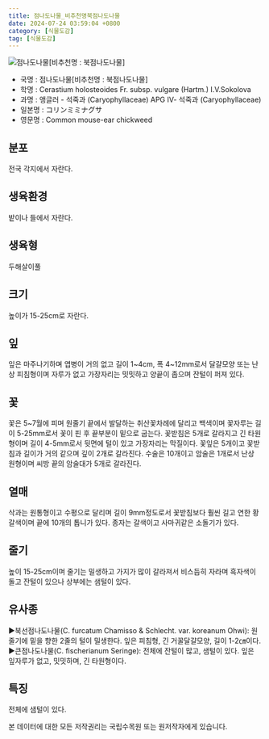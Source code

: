 ```yaml
---
title: 점나도나물_비추천명북점나도나물
date: 2024-07-24 03:59:04 +0800
category: [식물도감]
tag: [식물도감]
---
```




![점나도나물[비추천명 : 북점나도나물]](/fileUpload/plants/basic/Caryophyllaceae/Cerastium/10157/1_th2.JPG)
- 국명 : 점나도나물[비추천명 : 북점나도나물]
- 학명 : Cerastium holosteoides Fr. subsp. vulgare (Hartm.) I.V.Sokolova
- 과명 : 앵글러 - 석죽과 (Caryophyllaceae) APG Ⅳ- 석죽과 (Caryophyllaceae)
- 일본명 : コリンミミナグサ
- 영문명 : Common mouse-ear chickweed


## 분포
전국 각지에서 자란다.
## 생육환경
밭이나 들에서 자란다.
## 생육형
두해살이풀
## 크기
높이가 15-25cm로 자란다.
## 잎
잎은 마주나기하며 엽병이 거의 없고 길이 1~4cm, 폭 4~12mm로서 달걀모양 또는 난상 피침형이며 자루가 없고 가장자리는 밋밋하고 양끝이 좁으며 잔털이 퍼져 있다.
## 꽃
꽃은 5~7월에 피며 원줄기 끝에서 발달하는 취산꽃차례에 달리고 백색이며 꽃자루는 길이 5-25mm로서 꽃이 핀 후 끝부분이 밑으로 굽는다. 꽃받침은 5개로 갈라지고 긴 타원형이며 길이 4-5mm로서 뒷면에 털이 있고 가장자리는 막질이다. 꽃잎은 5개이고 꽃받침과 길이가 거의 같으며 깊이 2개로 갈라진다. 수술은 10개이고 암술은 1개로서 난상 원형이며 씨방 끝의 암술대가 5개로 갈라진다.
## 열매
삭과는 원통형이고 수평으로 달리며 길이 9mm정도로서 꽃받침보다 훨씬 길고 연한 황갈색이며 끝에 10개의 톱니가 있다. 종자는 갈색이고 사마귀같은 소돌기가 있다.
## 줄기
높이 15-25cm이며 줄기는 밀생하고 가지가 많이 갈라져서 비스듬히 자라며 흑자색이 돌고 잔털이 있으나 상부에는 샘털이 있다.
## 유사종
▶북선점나도나물(C. furcatum Chamisso & Schlecht. var. koreanum Ohwi): 원줄기에 밑을 향한 2줄의 털이 밀생한다. 잎은 피침형, 긴 거꿀달걀모양, 길이 1-2㎝이다. ▶큰점나도나물(C. fischerianum Seringe): 전체에 잔털이 많고, 샘털이 있다. 잎은 잎자루가 없고, 밋밋하며, 긴 타원형이다.
## 특징
전체에 샘털이 있다.






본 데이터에 대한 모든 저작권리는 국립수목원 또는 원저작자에게 있습니다.
